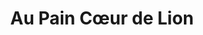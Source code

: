 ---
title: "Au Pain Cœur de Lion"
url: /talmont-saint-hilaire/au-pain-coeur-de-lion/
shop: boulangerie
---